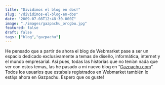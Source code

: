 ```yaml
---
title: "Dividimos el blog en dos!"
slug: "/dividimos-el-blog-en-dos"
date: "2009-07-08T12:48:30.000Z"
image: "./images/gazpachu_orcgbu.jpg"
featured: false
draft: false
tags: ["blog","gazpachu"]
---
```



He pensado que a partir de ahora el blog de Webmarket pase a ser un espacio dedicado exclusivamente a temas de diseño, informática, internet y el mundo empresarial. Así pues, todas las historias que no tenían nada que ver con estos temas, las he pasado a mi nuevo blog en “[Gazpachu.com](http://gazpachu.com/)“. Todos los usuarios que estabais registrados en Webmarket también lo está¡s ahora en Gazpachu. Espero que os guste!



